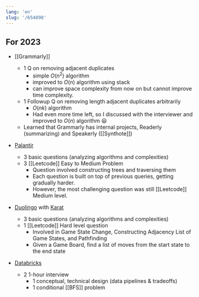 ```yaml
---
lang: 'en'
slug: '/654898'
---
```


## For 2023

- [[Grammarly]]

  - 1 Q on removing adjacent duplicates
    - simple $O(n^2)$ algorithm
    - improved to $O(n)$ algorithm using stack
    - can improve space complexity from now on but cannot improve time complexity.
  - 1 Followup Q on removing length adjacent duplicates arbitrarily
    - $O(nk)$ algorithm
    - Had even more time left, so I discussed with the interviewer and improved to $O(n)$ algorithm 😃
  - Learned that Grammarly has internal projects, Readerly (summarizing) and Speakerly ([[Synthote]])

- [Palantir](https://www.palantir.com/)

  - 3 basic questions (analyzing algorithms and complexities)
  - 3 [[Leetcode]] Easy to Medium Problem
    - Question involved constructing trees and traversing them
    - Each question is built on top of previous queries, getting gradually harder.
    - However, the most challenging question was still [[Leetcode]] Medium level.

- [Duolingo](https://www.duolingo.com/) with [Karat](https://karat.com/)

  - 3 basic questions (analyzing algorithms and complexities)
  - 1 [[Leetcode]] Hard level question
    - Involved in Game State Change, Constructing Adjacency List of Game States, and Pathfinding
    - Given a Game Board, find a list of moves from the start state to the end state

- [Databricks](https://www.databricks.com/)
  - 2 1-hour interview
    - 1 conceptual, technical design (data pipelines & tradeoffs)
    - 1 conditional [[BFS]] problem
